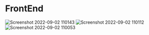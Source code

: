 # FrontEnd
![Screenshot 2022-09-02 110143](https://user-images.githubusercontent.com/55340052/188211895-8f7d9be0-7e79-47ae-9f3f-423bda89e93b.png)
![Screenshot 2022-09-02 110112](https://user-images.githubusercontent.com/55340052/188211901-d9ea889d-21e2-4788-b42e-6e78e8f1c6f8.png)
![Screenshot 2022-09-02 110053](https://user-images.githubusercontent.com/55340052/188211902-cab3b7d3-f3bc-4343-81bc-46d1d8851df5.png)
